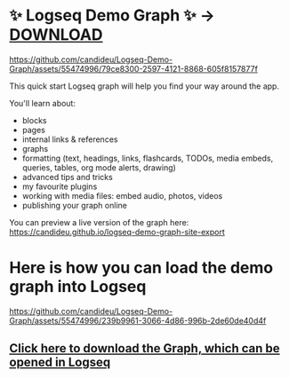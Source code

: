 # ✨ Logseq Demo Graph ✨ → [DOWNLOAD](https://github.com/candideu/Logseq-Demo-Graph/archive/refs/heads/main.zip)
https://github.com/candideu/Logseq-Demo-Graph/assets/55474996/79ce8300-2597-4121-8868-605f8157877f

This quick start Logseq graph will help you find your way around the app.

You'll learn about:
* blocks
* pages
* internal links & references
* graphs
* formatting (text, headings, links, flashcards, TODOs, media embeds, queries, tables, org mode alerts, drawing)
* advanced tips and tricks
* my favourite plugins
* working with media files: embed audio, photos, videos
* publishing your graph online

You can preview a live version of the graph here: https://candideu.github.io/logseq-demo-graph-site-export

# Here is how you can load the demo graph into Logseq
https://github.com/candideu/Logseq-Demo-Graph/assets/55474996/239b9961-3066-4d86-996b-2de60de40d4f


## [Click here to download the Graph, which can be opened in Logseq](https://github.com/candideu/Logseq-Demo-Graph/archive/refs/heads/main.zip)
